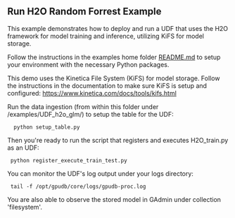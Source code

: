 ## Run H2O Random Forrest Example ##
This example demonstrates how to deploy and run a UDF that uses the H2O framework for model training and inference, 
utilizing KiFS for model storage.

Follow the instructions in the examples home folder [README.md](../README.md) to setup your environment with the 
necessary Python packages.

This demo uses the Kinetica File System (KiFS) for model storage. Follow the instructions in the 
documentation to make sure KiFS is setup and configured:  https://www.kinetica.com/docs/tools/kifs.html

Run the data ingestion (from within this folder under /examples/UDF_h2o_glm/) to setup the table for the UDF:
```
  python setup_table.py
```

Then you're ready to run the script that registers and executes H2O_train.py as an UDF:

```
 python register_execute_train_test.py
```
You can monitor the UDF's log output under your logs directory:
```
 tail -f /opt/gpudb/core/logs/gpudb-proc.log
``` 
You are also able to observe the stored model in GAdmin under collection 'filesystem'. 
 